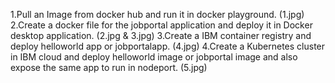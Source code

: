 1.Pull an Image from docker hub and run it in docker playground. (1.jpg)
2.Create a docker file for the jobportal application and deploy it in Docker desktop application. (2.jpg & 3.jpg)
3.Create a IBM container registry and deploy helloworld app or jobportalapp. (4.jpg)
4.Create a Kubernetes cluster in IBM cloud and deploy helloworld image or jobportal image and also expose the same app to run in nodeport. (5.jpg)
